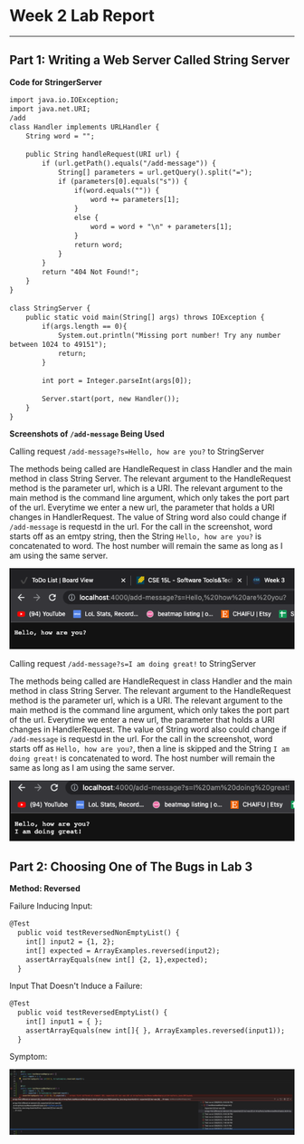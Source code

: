 # Week 2 Lab Report
---
## Part 1: Writing a Web Server Called String Server
**Code for StringerServer**
```
import java.io.IOException;
import java.net.URI;
/add
class Handler implements URLHandler {
    String word = "";

    public String handleRequest(URI url) {
        if (url.getPath().equals("/add-message")) {
            String[] parameters = url.getQuery().split("=");
            if (parameters[0].equals("s")) {
                if(word.equals("")) {
                    word += parameters[1];
                }
                else {
                    word = word + "\n" + parameters[1];
                }
                return word;
            }
        }
        return "404 Not Found!";
    }
}

class StringServer {
    public static void main(String[] args) throws IOException {
        if(args.length == 0){
            System.out.println("Missing port number! Try any number between 1024 to 49151");
            return;
        }

        int port = Integer.parseInt(args[0]);

        Server.start(port, new Handler());
    }
}
```
**Screenshots of `/add-message` Being Used**

Calling request `/add-message?s=Hello, how are you?` to StringServer

The methods being called are HandleRequest in class Handler and the main method in class String Server. 
The relevant argument to the HandleRequest method is the parameter url, which is a URI. The relevant argument to the main method is the command line argument, which only takes the port part of the url. Everytime we enter a new url, the parameter that holds a URI changes in HandlerRequest. The value of String word also could change if `/add-message` is requestd in the url. For the call in the screenshot, word starts off as an emtpy string, then the String `Hello, how are you?` is concatenated to word. The host number will remain the same as long as I am using the same server. 



![image](add-message-one.png)

Calling request `/add-message?s=I am doing great!` to StringServer

The methods being called are HandleRequest in class Handler and the main method in class String Server. 
The relevant argument to the HandleRequest method is the parameter url, which is a URI. The relevant argument to the main method is the command line argument, which only takes the port part of the url. Everytime we enter a new url, the parameter that holds a URI changes in HandlerRequest. The value of String word also could change if `/add-message` is requestd in the url. For the call in the screenshot, word starts off as `Hello, how are you?`, then a line is skipped and the String `I am doing great!` is concatenated to word. The host number will remain the same as long as I am using the same server. 

![image](add-message-two.png)

## Part 2: Choosing One of The Bugs in Lab 3

**Method: Reversed**

Failure Inducing Input:
```
@Test
  public void testReversedNonEmptyList() {
    int[] input2 = {1, 2};
    int[] expected = ArrayExamples.reversed(input2);
    assertArrayEquals(new int[] {2, 1},expected);
  }
```

Input That Doesn't Induce a Failure:
```
@Test
  public void testReversedEmptyList() {
    int[] input1 = { };
    assertArrayEquals(new int[]{ }, ArrayExamples.reversed(input1));
  }
```

Symptom: 

![image](lab-report2-symptom.png)
